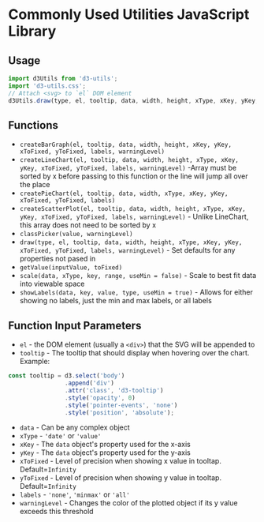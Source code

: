 # Commonly Used Utilities JavaScript Library

## Usage

```js
import d3Utils from 'd3-utils';
import 'd3-utils.css';
// Attach <svg> to `el` DOM element
d3Utils.draw(type, el, tooltip, data, width, height, xType, xKey, yKey, xToFixed, yToFixed, labels, warningLevel);
```

## Functions

* `createBarGraph(el, tooltip, data, width, height, xKey, yKey, xToFixed, yToFixed, labels, warningLevel)`
* `createLineChart(el, tooltip, data, width, height, xType, xKey, yKey, xToFixed, yToFixed, labels, warningLevel)` -Array must be sorted by x before passing to this function or the line will jump all over the place
* `createPieChart(el, tooltip, data, width, xType, xKey, yKey, xToFixed, yToFixed, labels)`
* `createScatterPlot(el, tooltip, data, width, height, xType, xKey, yKey, xToFixed, yToFixed, labels, warningLevel)` - Unlike LineChart, this array does not need to be sorted by x
* `classPicker(value, warningLevel)`
* `draw(type, el, tooltip, data, width, height, xType, xKey, yKey, xToFixed, yToFixed, labels, warningLevel)` - Set defaults for any properties not pased in
* `getValue(inputValue, toFixed)`
* `scale(data, xType, key, range, useMin = false)` - Scale to best fit data into viewable space
* `showLabels(data, key, value, type, useMin = true)` - Allows for either showing no labels, just the min and max labels, or all labels

## Function Input Parameters

* `el` - the DOM element (usually a `<div>`) that the SVG will be appended to
* `tooltip` - The tooltip that should display when hovering over the chart.  Example:

```js
const tooltip = d3.select('body')
                .append('div')
                .attr('class', 'd3-tooltip')
                .style('opacity', 0)
                .style('pointer-events', 'none')
                .style('position', 'absolute');
```

* `data` - Can be any complex object
* `xType` - `'date'` or `'value'`
* `xKey` - The `data` object's property used for the x-axis
* `yKey` - The `data` object's property used for the y-axis
* `xToFixed` - Level of precision when showing x value in tooltap.  Default=`Infinity`
* `yToFixed` - Level of precision when showing y value in tooltap.  Default=`Infinity`
* `labels` - `'none'`, `'minmax'` or `'all'`
* `warningLevel` - Changes the color of the plotted object if its y value exceeds this threshold


